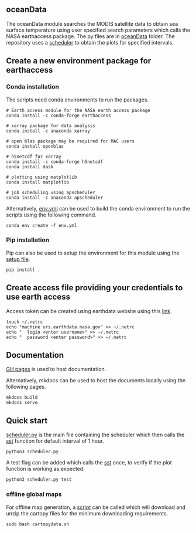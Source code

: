 oceanData
---------
The oceanData module searches the MODIS satellite data to obtain sea surface temperature using user specified search parameters which calls the NASA earthaccess package. 
The py files are in [oceanData](oceanData) folder. 
The repository uses a [scheduler](scheduler.py) to obtain the plots for specified intervals. 

## Create a new environment package for earthaccess
### Conda installation
The scripts need conda environments to run the packages.
```
# Earth access module for the NASA earth access package  
conda install -c conda-forge earthaccess

# xarray package for data analysis
conda install -c anaconda xarray

# open blas package may be required for MAC users 
conda install openblas 

# h5netcdf for xarray 
conda install -c conda-forge h5netcdf
conda install dask 

# plotting using matplotlib
conda install matplotlib 

# job scheduling using apscheduler 
conda install -c anaconda apscheduler 
```
Alternatively, [env.yml](env.yml) can be used to build the conda environment to
run the scripts using the following command. 

```
conda env create -f env.yml 
```

### Pip installation
Pip can also be used to setup the environment for this module using the [setup file](setup.py). 

```
pip install . 
```

## Create access file providing your credentials to use earth access 
Access token can be created using earthdata website using this [link](https://www.earthdata.nasa.gov/learn/use-data).  
```
touch ~/.netrc 
echo "machine urs.earthdata.nasa.gov" >> ~/.netrc 
echo "	login <enter username>" >> ~/.netrc
echo "	password <enter password>" >> ~/.netrc 
```

## Documentation 
[GH pages](https://sb15895.github.io/oceanData/) is used to host documentation.

Alternatively, mkdocs can be used to host the documents locally using the following pages. 
```
mkdocs build 
mkdocs serve 
```

## Quick start
[scheduler.py](scheduler.py) is the main file containing the scheduler which then calls the [sst](sst.py) function for default interval of 1 hour. 
```
python3 scheduler.py  
```
A test flag can be added which calls the [sst](sst.py) once, to verify if the plot function is working as expected. 
```
python3 scheduler.py test 
```

### offline global maps 
For offline map generation, a [script](cartopydata.sh) can be called which will download and unzip the cartopy files for the minimum downloading requirements. 
```
sudo bash cartopydata.sh 
```